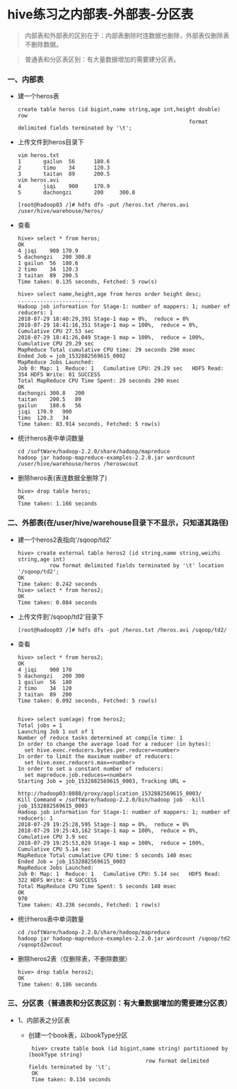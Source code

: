 # hive练习之内部表-外部表-分区表

>内部表和外部表的区别在于：内部表删除时连数据也删除，外部表仅删除表不删除数据。

>普通表和分区表区别：有大量数据增加的需要建分区表。

### 一、内部表

* 建一个heros表

      create table heros (id bigint,name string,age int,height double) row 
                                                            format delimited fields terminated by '\t';

* 上传文件到heros目录下
      
      vim heros.txt
      1       gailun  56      180.6
      2       timo    34      120.3
      3       taitan  89      200.5
      vim heros.avi
      4       jiqi    900     170.9
      5       dachongzi       200     300.8

      [root@hadoop03 /]# hdfs dfs -put /heros.txt /heros.avi /user/hive/warehouse/heros/

* 查看

      hive> select * from heros;           
      OK
      4	jiqi	900	170.9
      5	dachongzi	200	300.8
      1	gailun	56	180.6
      2	timo	34	120.3
      3	taitan	89	200.5
      Time taken: 0.135 seconds, Fetched: 5 row(s)

      hive> select name,height,age from heros order height desc;
      ........................
      Hadoop job information for Stage-1: number of mappers: 1; number of reducers: 1
      2018-07-29 18:40:29,391 Stage-1 map = 0%,  reduce = 0%
      2018-07-29 18:41:16,351 Stage-1 map = 100%,  reduce = 0%, Cumulative CPU 27.53 sec
      2018-07-29 18:41:26,049 Stage-1 map = 100%,  reduce = 100%, Cumulative CPU 29.29 sec
      MapReduce Total cumulative CPU time: 29 seconds 290 msec
      Ended Job = job_1532882569615_0002
      MapReduce Jobs Launched: 
      Job 0: Map: 1  Reduce: 1   Cumulative CPU: 29.29 sec   HDFS Read: 354 HDFS Write: 81 SUCCESS
      Total MapReduce CPU Time Spent: 29 seconds 290 msec
      OK
      dachongzi	300.8	200
      taitan	200.5	89
      gailun	180.6	56
      jiqi	170.9	900
      timo	120.3	34
      Time taken: 83.914 seconds, Fetched: 5 row(s)

* 统计heros表中单词数量

      cd /softWare/hadoop-2.2.0/share/hadoop/mapreduce
      hadoop jar hadoop-mapreduce-examples-2.2.0.jar wordcount /user/hive/warehouse/heros /heroswcout

* 删除heros表(表连数据全删除了)

      hive> drop table heros; 
      OK
      Time taken: 1.166 seconds

### 二、外部表(在/user/hive/warehouse目录下不显示，只知道其路径)

* 建一个heros2表指向'/sqoop/td2'

      hive> create external table heros2 (id string,name string,weizhi string,age int) 
                row format delimited fields terminated by '\t' location '/sqoop/td2';
      OK
      Time taken: 0.242 seconds
      hive> select * from heros2;
      OK
      Time taken: 0.084 seconds

* 上传文件到'/sqoop/td2'目录下

      [root@hadoop03 /]# hdfs dfs -put /heros.txt /heros.avi /sqoop/td2/

* 查看

      hive> select * from heros2;
      OK
      4	jiqi	900	170
      5	dachongzi	200	300
      1	gailun	56	180
      2	timo	34	120
      3	taitan	89	200
      Time taken: 0.092 seconds, Fetched: 5 row(s)
      
      
      hive> select sum(age) from heros2;
      Total jobs = 1
      Launching Job 1 out of 1
      Number of reduce tasks determined at compile time: 1
      In order to change the average load for a reducer (in bytes):
        set hive.exec.reducers.bytes.per.reducer=<number>
      In order to limit the maximum number of reducers:
        set hive.exec.reducers.max=<number>
      In order to set a constant number of reducers:
        set mapreduce.job.reduces=<number>
      Starting Job = job_1532882569615_0003, Tracking URL = 
                              http://hadoop03:8088/proxy/application_1532882569615_0003/
      Kill Command = /softWare/hadoop-2.2.0/bin/hadoop job  -kill job_1532882569615_0003
      Hadoop job information for Stage-1: number of mappers: 1; number of reducers: 1
      2018-07-29 19:25:28,595 Stage-1 map = 0%,  reduce = 0%
      2018-07-29 19:25:43,162 Stage-1 map = 100%,  reduce = 0%, Cumulative CPU 3.9 sec
      2018-07-29 19:25:53,029 Stage-1 map = 100%,  reduce = 100%, Cumulative CPU 5.14 sec
      MapReduce Total cumulative CPU time: 5 seconds 140 msec
      Ended Job = job_1532882569615_0003
      MapReduce Jobs Launched: 
      Job 0: Map: 1  Reduce: 1   Cumulative CPU: 5.14 sec   HDFS Read: 322 HDFS Write: 4 SUCCESS
      Total MapReduce CPU Time Spent: 5 seconds 140 msec
      OK
      970
      Time taken: 43.236 seconds, Fetched: 1 row(s)

* 统计heros表中单词数量

      cd /softWare/hadoop-2.2.0/share/hadoop/mapreduce
      hadoop jar hadoop-mapreduce-examples-2.2.0.jar wordcount /sqoop/td2 /sqooptd2wcout

* 删除heros2表（仅删除表，不删除数据）

      hive> drop table heros2;
      OK
      Time taken: 0.186 seconds
      
### 三、分区表（普通表和分区表区别：有大量数据增加的需要建分区表）

* 1、内部表之分区表

     * 创建一个book表，以bookType分区
     
            hive> create table book (id bigint,name string) partitioned by (bookType string) 
                                                row format delimited fields terminated by '\t';
            OK
            Time taken: 0.134 seconds
     
     
     
     
     
     
     
     
     
     
     
     











